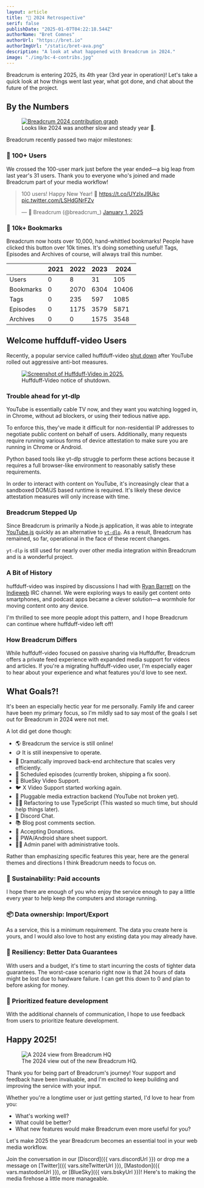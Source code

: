 ```yaml
---
layout: article
title: "🥳 2024 Retrospective"
serif: false
publishDate: "2025-01-07T04:22:18.544Z"
authorName: "Bret Comnes"
authorUrl: "https://bret.io"
authorImgUrl: "/static/bret-ava.png"
description: "A look at what happened with Breadcrum in 2024."
image: "./img/bc-4-contribs.jpg"
---
```


Breadcrum is entering 2025, its 4th year (3rd year in operation)!
Let's take a quick look at how things went last year, what got done, and chat about the future of the project.

## By the Numbers

<figure>
  <a href="https://github.com/hifiwi-fi/breadcrum.net/graphs/contributors"><img src="./img/bc-4-contribs.jpg" alt="Breadcrum 2024 contribution graph"></a>
  <figcaption>Looks like 2024 was another slow and steady year 🐢.</figcaption>
</figure>

Breadcrum recently passed two major milestones:

### 🚀 100+ Users

We crossed the 100-user mark just before the year ended—a big leap from last year's 31 users. Thank you to everyone who's joined and made Breadcrum part of your media workflow!

<blockquote class="twitter-tweet"><p lang="en" dir="ltr">100 users! Happy New Year! 🥳 <a href="https://t.co/UYzIxJ9Ukc">https://t.co/UYzIxJ9Ukc</a> <a href="https://t.co/LSHdGNrFZv">pic.twitter.com/LSHdGNrFZv</a></p>&mdash; 🥖 Breadcrum (@breadcrum_) <a href="https://twitter.com/breadcrum_/status/1874244625650901170?ref_src=twsrc%5Etfw">January 1, 2025</a></blockquote> <script async src="https://platform.twitter.com/widgets.js" charset="utf-8"></script>

### 🔗 10k+ Bookmarks

Breadcrum now hosts over 10,000, hand-whittled bookmarks!
People have clicked this button over 10k times.
It's doing something useful! Tags, Episodes and Archives of course, will always trail this number.

|           | 2021 | 2022 | 2023 | 2024 |
|-----------|------|------|------|------|
| Users     | 0    | 8    | 31   | 105  |
| Bookmarks | 0    | 2070 | 6304 | 10406|
| Tags      | 0    | 235  | 597  | 1085 |
| Episodes  | 0    | 1175 | 3579 | 5871 |
| Archives  | 0    | 0    | 1575 | 3548 |

## Welcome huffduff-video Users

Recently, a popular service called huffduff-video [shut down](https://github.com/snarfed/huffduff-video/issues/52#issuecomment-2369160227) after YouTube rolled out aggressive anti-bot measures.

<figure class="borderless">
  <a href="https://huffduff-video.snarfed.org"><img src="./img/huffduff-video.png" alt="Screenshot of Huffduff-Video in 2025."></a>
  <figcaption>Huffduff-Video notice of shutdown.</figcaption>
</figure>

### Trouble ahead for yt-dlp

YouTube is essentially cable TV now, and they want you watching logged in, in Chrome, without ad blockers, or using their tedious native app.

To enforce this, they've made it difficult for non-residential IP addresses to negotiate public content on behalf of users.
Additionally, many requests require running various forms of device attestation to make sure you are running in Chrome or Android.

Python based tools like yt-dlp struggle to perform these actions because it requires a full browser-like environment to reasonably satisfy these requirements.

In order to interact with content on YouTube, it's increasingly clear that a sandboxed DOM/JS based runtime is required.
It's likely these device attestation measures will only increase with time.

### Breadcrum Stepped Up

Since Breadcrum is primarily a Node.js application, it was able to integrate [YouTube.js](https://ytjs.dev/) quickly as an alternative to [`yt-dlp`](https://github.com/yt-dlp/yt-dlp). As a result, Breadcrum has remained, so far, operational in the face of these recent changes.

`yt-dlp` is still used for nearly over other media integration within Breadcrum and is a wonderful project.

### A Bit of History

huffduff-video was inspired by discussions I had with [Ryan Barrett](https://snarfed.org/2015-03-07_huffduff-video) on the [Indieweb](https://indieweb.org/IndieWebCamps) IRC channel.
We were exploring ways to easily get content onto smartphones, and podcast apps became a clever solution—a wormhole for moving content onto any device.

I'm thrilled to see more people adopt this pattern, and I hope Breadcrum can continue where huffduff-video left off!

### How Breadcrum Differs

While huffduff-video focused on passive sharing via Huffduffer, Breadcrum offers a private feed experience with expanded media support for videos and articles.
If you're a migrating huffduff-video user, I'm especially eager to hear about your experience and what features you'd love to see next.

## What Goals?!

It's been an especially hectic year for me personally.
Family life and career have been my primary focus, so I'm mildly sad to say most of the goals I set out for Breadcrum in 2024 were not met.

A lot did get done though:

- 🌎 Breadcrum the service is still online!
- 🪙 It is still inexpensive to operate.
- 🐂 Dramatically improved back-end architecture that scales very efficiently.
- 📆 Scheduled episodes (currently broken, shipping a fix soon).
- 🦋 BlueSky Video Support.
- 🐦 X Video Support started working again.
- 📀 Pluggable media extraction backend (YouTube not broken yet).
- 👨‍💼 Refactoring to use TypeScript (This wasted so much time, but should help things later).
- 💬 Discord Chat.
- 📚 Blog post comments section.
- 🥺 Accepting Donations.
- 🤖 PWA/Android share sheet support.
- 🧑‍💼 Admin panel with administrative tools.

Rather than emphasizing specific features this year, here are the general themes and directions I think Breadcrum needs to focus on.

### 💸 Sustainability: Paid accounts

I hope there are enough of you who enjoy the service enough to pay a little every year to help keep the computers and storage running.

### 📦 Data ownership: Import/Export

As a service, this is a minimum requirement. The data you create here is yours, and I would also love to host any existing data you may already have.

### 📼 Resiliency: Better Data Guarantees

With users and a budget, it's time to start incurring the costs of tighter data guarantees. The worst-case scenario right now is that 24 hours of data might be lost due to hardware failure. I can get this down to 0 and plan to before asking for money.

### 📣 Prioritized feature development

With the additional channels of communication, I hope to use feedback from users to prioritize feature development.

## Happy 2025!

<figure>
  <img src="./img/2024.jpeg" alt="A 2024 view from Breadcrum HQ">
  <figcaption>The 2024 view out of the new Breadcrum HQ.</figcaption>
</figure>

Thank you for being part of Breadcrum's journey! Your support and feedback have been invaluable, and I'm excited to keep building and improving the service with your input.

Whether you're a longtime user or just getting started, I'd love to hear from you:
- What's working well?
- What could be better?
- What new features would make Breadcrum even more useful for you?

Let's make 2025 the year Breadcrum becomes an essential tool in your web media workflow.

Join the conversation in our [Discord]({{ vars.discordUrl }}) or drop me a message on [Twitter]({{ vars.siteTwitterUrl }}), [Mastodon]({{ vars.mastodonUrl }}), or [BlueSky]({{ vars.bskyUrl }})!
Here's to making the media firehose a little more manageable.
